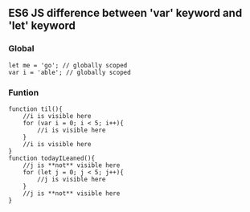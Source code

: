 ## ES6 JS difference between 'var' keyword and 'let' keyword

### Global
	let me = 'go'; // globally scoped
	var i = 'able'; // globally scoped
	
### Funtion
	function til(){
		//i is visible here
		for (var i = 0; i < 5; i++){
			//i is visible here
		}
		//i is visible here
	}
	function todayILeaned(){
		//j is **not** visible here
		for (let j = 0; j < 5; j++){
			//j is visible here
		}
		//j is **not** visible here
	}
	
